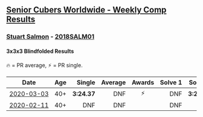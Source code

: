 <style>table {white-space: nowrap;}</style>
<link rel="stylesheet" type="text/css" href="/scw-comp/css/flags.css" />

## [Senior Cubers Worldwide - Weekly Comp Results](/scw-comp/results/)
### [Stuart Salmon](README.md) - [2018SALM01](https://www.worldcubeassociation.org/persons/2018SALM01?event=333bf)
#### 3x3x3 Blindfolded Results

<span style="white-space: nowrap;">🔥 = PR average</span>, <span style="white-space: nowrap;">⚡ = PR single</span>.

| Date | Age | Single | Average | Awards | Solve 1 | Solve 2 | Solve 3 | Video |
| :--: | :--: | --: | --: | :--: | --: | --: | --: | :-- |
| [2020-03-03](../../results/2020-03-03/333bf.md) | 40+ | **3:24.37** | DNF | ⚡ | DNF | **3:24.37** | DNF | [Desktop](https://www.facebook.com/events/186820176097844/permalink/188740669239128) / [Mobile](https://m.facebook.com/events/186820176097844?view=permalink&id=188740669239128) |
| [2020-02-11](../../results/2020-02-11/333bf.md) | 40+ | DNF | DNF |  | DNF | DNF | DNF | [Desktop](https://www.facebook.com/events/173728187264773/permalink/178385403465718) / [Mobile](https://m.facebook.com/events/173728187264773?view=permalink&id=178385403465718) |


<!-- Global site tag (gtag.js) - Google Analytics -->
<script async src="https://www.googletagmanager.com/gtag/js?id=UA-86348435-3"></script>
<script>window.dataLayer = window.dataLayer || []; function gtag() {dataLayer.push(arguments);} gtag('js', new Date()); gtag('config', 'UA-86348435-3');</script>
